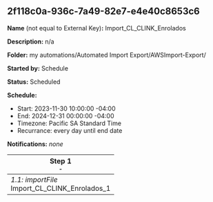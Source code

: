 ## 2f118c0a-936c-7a49-82e7-e4e40c8653c6

**Name** (not equal to External Key)**:** Import_CL_CLINK_Enrolados

**Description:** n/a

**Folder:** my automations/Automated Import Export/AWSImport-Export/

**Started by:** Schedule

**Status:** Scheduled

**Schedule:**

* Start: 2023-11-30 10:00:00 -04:00
* End: 2024-12-31 00:00:00 -04:00
* Timezone: Pacific SA Standard Time
* Recurrance: every day until end date

**Notifications:** _none_


| Step 1<br>_<small>-</small>_ |
| --- |
| _1.1: importFile_<br>Import_CL_CLINK_Enrolados_1 |
